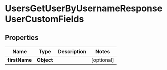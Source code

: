 

# UsersGetUserByUsernameResponseUserCustomFields


## Properties

| Name | Type | Description | Notes |
|------------ | ------------- | ------------- | -------------|
|**firstName** | **Object** |  |  [optional] |



